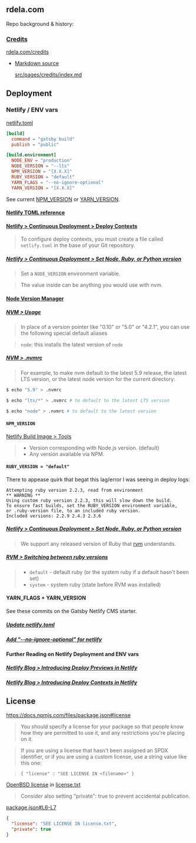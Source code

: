 ## rdela.com

Repo background & history:

### [Credits](https://rdela.com/credits/)

[rdela.com/credits](https://rdela.com/credits/)

- [Markdown source](src/pages/credits/index.md)

  [src/pages/credits/index.md](src/pages/credits/index.md)

## Deployment

### Netlify / ENV vars

[netlify.toml](netlify.toml)

```toml
[build]
  command = "gatsby build"
  publish = "public"

[build.environment]
  NODE_ENV = "production"
  NODE_VERSION = "--lts"
  NPM_VERSION = "[X.X.X]"
  RUBY_VERSION = "default"
  YARN_FLAGS = "--no-ignore-optional"
  YARN_VERSION = "[X.X.X]"
```

See current [NPM_VERSION](https://github.com/rdela/rdela.com/blob/master/netlify.toml#L8) or [YARN_VERSION](https://github.com/rdela/rdela.com/blob/master/netlify.toml#L11).


#### [Netlify TOML reference](https://www.netlify.com/docs/netlify-toml-reference/)

#### [Netlify > Continuous Deployment > Deploy Contexts](https://www.netlify.com/docs/continuous-deployment/#deploy-contexts)

> To configure deploy contexts, you must create a file called `netlify.toml`
> in the base of your Git repository.

##### [Netlify > Continuous Deployment > Set Node, Ruby, or Python version](https://www.netlify.com/docs/continuous-deployment/#set-node-ruby-or-python-version)

> Set a `NODE_VERSION` environment variable.

> The value inside can be anything you would use with nvm.

#### [Node Version Manager](https://github.com/creationix/nvm/)

##### [NVM > Usage](https://github.com/creationix/nvm/blob/master/README.md#usage)

> In place of a version pointer like "0.10" or "5.0" or "4.2.1",
> you can use the following special default aliases

> `node`: this installs the latest version of `node`

##### [NVM > .nvmrc](https://github.com/creationix/nvm/blob/master/README.md#nvmrc)

> For example, to make nvm default to the latest 5.9 release, the latest LTS version, or the latest node version for the current directory:

```sh
$ echo "5.9" > .nvmrc

$ echo "lts/*" > .nvmrc # to default to the latest LTS version

$ echo "node" > .nvmrc # to default to the latest version
```

#### `NPM_VERSION`

[Netlify Build Image > Tools](https://github.com/netlify/build-image/blob/master/README.md#tools)

> - Version corresponding with Node.js version. (default)
> - Any version available via NPM.

#### `RUBY_VERSION = "default"`

There to appease quirk that begat this lag/error I was seeing in deploy logs:

```
Attempting ruby version 2.2.3, read from environment
** WARNING **
Using custom ruby version 2.2.3, this will slow down the build.
To ensure fast builds, set the RUBY_VERSION environment variable,
or .ruby-version file, to an included ruby version.
Included versions: 2.2.9 2.4.3 2.3.6
```

##### [Netlify > Continuous Deployment > Set Node, Ruby, or Python version](https://www.netlify.com/docs/continuous-deployment/#set-node-ruby-or-python-version)

> We support any released version of Ruby that [rvm](https://github.com/rvm/rvm) understands.

##### [RVM > Switching between ruby versions](https://github.com/rvm/rvm/blob/master/README.md#switching-between-ruby-versions)

> * `default`    - default ruby (or the system ruby if a default hasn't been set)
> * `system`     - system ruby (state before RVM was installed)

#### YARN_FLAGS + YARN_VERSION

See these commits on the Gatsby Netlify CMS starter.

##### [Update netlify.toml](https://github.com/AustinGreen/gatsby-starter-netlify-cms/commit/5c349ced8c4c915c15d322f6fd9ff0e188fd78dd)

##### [Add "--no-ignore-optional" for netlify](https://github.com/AustinGreen/gatsby-starter-netlify-cms/commit/b6cdfce0277cf2d2023cd7427ee32390ce8e419b)

#### Further Reading on Netlify Deployment and ENV vars

##### [Netlify Blog > Introducing Deploy Previews in Netlify](https://www.netlify.com/blog/2016/07/20/introducing-deploy-previews-in-netlify/)

##### [Netlify Blog > Introducing Deploy Contexts in Netlify](https://www.netlify.com/blog/2016/08/30/introducing-deploy-contexts-in-netlify/)

## License

https://docs.npmjs.com/files/package.json#license

> You should specify a license for your package so that people know how they are permitted to use it, and any restrictions you're placing on it.

> If you are using a license that hasn't been assigned an SPDX identifier, or if you are using a custom license, use a string value like this one:

> `{ "license" : "SEE LICENSE IN <filename>" }`

[OpenBSD license](https://en.wikipedia.org/wiki/ISC_license#OpenBSD_license)
in [license.txt](license.txt)

> Consider also setting "private": true to prevent accidental publication.

[package.json#L6-L7](package.json#L6-L7)

```json
{
  "license": "SEE LICENSE IN license.txt",
  "private": true
}
```
